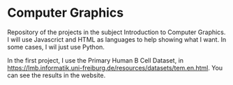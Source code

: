 # Computer Graphics
Repository of the projects in the subject Introduction to Computer Graphics. I will use Javascrict and HTML as languages to help showing what I want. In some cases, I wil just use Python.

In the first project, I use the Primary Human B Cell Dataset, in https://lmb.informatik.uni-freiburg.de/resources/datasets/tem.en.html.
You can see the results in the website. 
